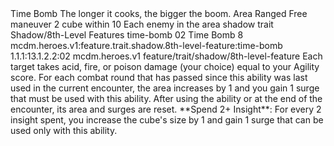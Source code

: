 <ability>
  <name>Time Bomb</name>
  <flavor>The longer it cooks, the bigger the boom.</flavor>
  <keywords>
    <keyword>Area</keyword>
    <keyword>Ranged</keyword>
  </keywords>
  <type>Free maneuver</type>
  <distance>2 cube within 10</distance>
  <target>Each enemy in the area</target>
  <metadata>
    <class>shadow</class>
    <feature_type>trait</feature_type>
    <file_dpath>Shadow/8th-Level Features</file_dpath>
    <item_id>time-bomb</item_id>
    <item_index>02</item_index>
    <item_name>Time Bomb</item_name>
    <level>8</level>
    <scc>mcdm.heroes.v1:feature.trait.shadow.8th-level-feature:time-bomb</scc>
    <scdc>1.1.1:13.1.2.2:02</scdc>
    <source>mcdm.heroes.v1</source>
    <type>feature/trait/shadow/8th-level-feature</type>
  </metadata>
  <effects>
    <effect type="mundane">Each target takes acid, fire, or poison damage (your choice) equal to your Agility score. For each combat round that has passed since this ability was last used in the current encounter, the area increases by 1 and you gain 1 surge that must be used with this ability. After using the ability or at the end of the encounter, its area and surges are reset.</effect>
    <effect type="mundane">**Spend 2+ Insight**: For every 2 insight spent, you increase the cube&apos;s size by 1 and gain 1 surge that can be used only with this ability.</effect>
  </effects>
</ability>
